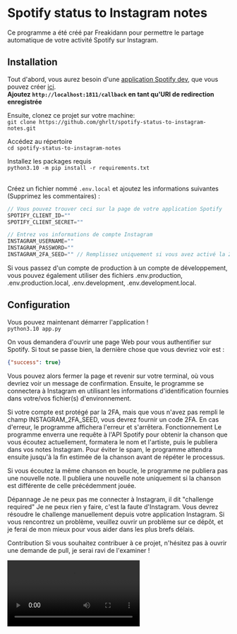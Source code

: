 # Spotify status to Instagram notes

Ce programme a été créé par Freakidann pour permettre le partage automatique de votre activité Spotify sur Instagram.

## Installation
Tout d'abord, vous aurez besoin d'une [application Spotify dev](https://developer.spotify.com/documentation/web-api/concepts/apps), que vous pouvez créer [ici](https://developer.spotify.com/dashboard/create).
<br>**Ajoutez `http://localhost:1811/callback` en tant qu'URI de redirection enregistrée** 

Ensuite, clonez ce projet sur votre machine:<br>
`git clone https://github.com/ghrlt/spotify-status-to-instagram-notes.git`

Accédez au répertoire<br>
`cd spotify-status-to-instagram-notes`

Installez les packages requis<br>
`python3.10 -m pip install -r requirements.txt`
<br><br>

Créez un fichier nommé `.env.local` et ajoutez les informations suivantes (Supprimez les commentaires) :
```js
// Vous pouvez trouver ceci sur la page de votre application Spotify
SPOTIFY_CLIENT_ID=""
SPOTIFY_CLIENT_SECRET=""

// Entrez vos informations de compte Instagram
INSTAGRAM_USERNAME=""
INSTAGRAM_PASSWORD=""
INSTAGRAM_2FA_SEED="" // Remplissez uniquement si vous avez activé la 2FA et souhaitez générer automatiquement le code 2FA
```
Si vous passez d'un compte de production à un compte de développement, vous pouvez également utiliser des fichiers .env.production, .env.production.local, .env.development, .env.development.local.

## Configuration
Vous pouvez maintenant démarrer l'application !<br>
`python3.10 app.py`

On vous demandera d'ouvrir une page Web pour vous authentifier sur Spotify. Si tout se passe bien, la dernière chose que vous devriez voir est :
```json
{"success": true}
```
Vous pouvez alors fermer la page et revenir sur votre terminal, où vous devriez voir un message de confirmation. Ensuite, le programme se connectera à Instagram en utilisant les informations d'identification fournies dans votre/vos fichier(s) d'environnement.

Si votre compte est protégé par la 2FA, mais que vous n'avez pas rempli le champ INSTAGRAM_2FA_SEED, vous devrez fournir un code 2FA.
En cas d'erreur, le programme affichera l'erreur et s'arrêtera.
Fonctionnement
Le programme enverra une requête à l'API Spotify pour obtenir la chanson que vous écoutez actuellement, formatera le nom et l'artiste, puis le publiera dans vos notes Instagram.
Pour éviter le spam, le programme attendra ensuite jusqu'à la fin estimée de la chanson avant de répéter le processus.

Si vous écoutez la même chanson en boucle, le programme ne publiera pas une nouvelle note. Il publiera une nouvelle note uniquement si la chanson est différente de celle précédemment jouée.

Dépannage
Je ne peux pas me connecter à Instagram, il dit "challenge required"
Je ne peux rien y faire, c'est la faute d'Instagram. Vous devrez résoudre le challenge manuellement depuis votre application Instagram.
Si vous rencontrez un problème, veuillez ouvrir un problème sur ce dépôt, et je ferai de mon mieux pour vous aider dans les plus brefs délais.

Contribution
Si vous souhaitez contribuer à ce projet, n'hésitez pas à ouvrir une demande de pull, je serai ravi de l'examiner !

<video src="https://otherworld.i-am-in-your.systems/yHggbwNubXfp" controls></video>
